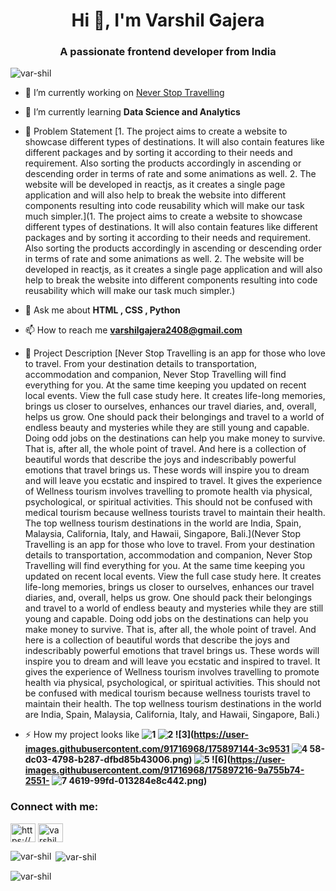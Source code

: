 <h1 align="center">Hi 👋, I'm Varshil Gajera</h1>
<h3 align="center">A passionate frontend developer from India</h3>

<p align="left"> <img src="https://komarev.com/ghpvc/?username=var-shil&label=Profile%20views&color=0e75b6&style=flat" alt="var-shil" /> </p>

- 🔭 I’m currently working on [Never Stop Travelling](https://mango-bay-09c641710.1.azurestaticapps.net/)

- 🌱 I’m currently learning **Data Science and Analytics**

- 📝 Problem Statement [1. The project aims to create a website to showcase different types of destinations. It will also contain features like different packages and by sorting it according to their needs and requirement. Also sorting the products accordingly in ascending or descending order in terms of rate and some animations as well. 2. The website will be developed in reactjs, as it creates a single page application and will also help to break the website into different components resulting into code reusability which will make our task much simpler.](1. The project aims to create a website to showcase different types of destinations. It will also contain features like different packages and by sorting it according to their needs and requirement. Also sorting the products accordingly in ascending or descending order in terms of rate and some animations as well. 2. The website will be developed in reactjs, as it creates a single page application and will also help to break the website into different components resulting into code reusability which will make our task much simpler.)

- 💬 Ask me about **HTML , CSS , Python**

- 📫 How to reach me **varshilgajera2408@gmail.com**

- 📄 Project Description [Never Stop Travelling is an app for those who love to travel. From your destination details to transportation, accommodation and companion, Never Stop Travelling will find everything for you. At the same time keeping you updated on recent local events. View the full case study here. It creates life-long memories, brings us closer to ourselves, enhances our travel diaries, and, overall, helps us grow. One should pack their belongings and travel to a world of endless beauty and mysteries while they are still young and capable. Doing odd jobs on the destinations can help you make money to survive. That is, after all, the whole point of travel. And here is a collection of beautiful words that describe the joys and indescribably powerful emotions that travel brings us. These words will inspire you to dream and will leave you ecstatic and inspired to travel. It gives the experience of Wellness tourism involves travelling to promote health via physical, psychological, or spiritual activities. This should not be confused with medical tourism because wellness tourists travel to maintain their health. The top wellness tourism destinations in the world are India, Spain, Malaysia, California, Italy, and Hawaii, Singapore, Bali.](Never Stop Travelling is an app for those who love to travel. From your destination details to transportation, accommodation and companion, Never Stop Travelling will find everything for you. At the same time keeping you updated on recent local events. View the full case study here. It creates life-long memories, brings us closer to ourselves, enhances our travel diaries, and, overall, helps us grow. One should pack their belongings and travel to a world of endless beauty and mysteries while they are still young and capable. Doing odd jobs on the destinations can help you make money to survive. That is, after all, the whole point of travel. And here is a collection of beautiful words that describe the joys and indescribably powerful emotions that travel brings us. These words will inspire you to dream and will leave you ecstatic and inspired to travel. It gives the experience of Wellness tourism involves travelling to promote health via physical, psychological, or spiritual activities. This should not be confused with medical tourism because wellness tourists travel to maintain their health. The top wellness tourism destinations in the world are India, Spain, Malaysia, California, Italy, and Hawaii, Singapore, Bali.)

- ⚡ How my project looks like **![1](https://user-images.githubusercontent.com/91716968/175897121-5a3f635f-9135-49ed-8631-a7d03e227133.png) ![2](https://user-images.githubusercontent.com/91716968/175897139-7d889642-a406-4c57-a317-fc401a469397.png) ![3](https://user-images.githubusercontent.com/91716968/175897144-3c9531 ![4](https://user-images.githubusercontent.com/91716968/175897151-e8835340-1b10-49f1-bd4a-a892b7e5f132.png) 58-dc03-4798-b287-dfbd85b43006.png) ![5](https://user-images.githubusercontent.com/91716968/175897187-69644ff8-0bdd-4f3e-a2ce-3860e4976e38.png) ![6](https://user-images.githubusercontent.com/91716968/175897216-9a755b74-2551- ![7](https://user-images.githubusercontent.com/91716968/175897235-815a63b9-338b-4f38-b95b-84ae8ca487a5.png) 4619-99fd-013284e8c442.png)**

<h3 align="left">Connect with me:</h3>
<p align="left">
<a href="https://linkedin.com/in/https://www.linkedin.com/in/varshil-gajera-913a10193/" target="blank"><img align="center" src="https://raw.githubusercontent.com/rahuldkjain/github-profile-readme-generator/master/src/images/icons/Social/linked-in-alt.svg" alt="https://www.linkedin.com/in/varshil-gajera-913a10193/" height="30" width="40" /></a>
<a href="https://instagram.com/varshil_gajera2408" target="blank"><img align="center" src="https://raw.githubusercontent.com/rahuldkjain/github-profile-readme-generator/master/src/images/icons/Social/instagram.svg" alt="varshil_gajera2408" height="30" width="40" /></a>
</p>

<p><img align="left" src="https://github-readme-stats.vercel.app/api/top-langs?username=var-shil&show_icons=true&locale=en&layout=compact" alt="var-shil" /></p>

<p>&nbsp;<img align="center" src="https://github-readme-stats.vercel.app/api?username=var-shil&show_icons=true&locale=en" alt="var-shil" /></p>

<p><img align="center" src="https://github-readme-streak-stats.herokuapp.com/?user=var-shil&" alt="var-shil" /></p>
